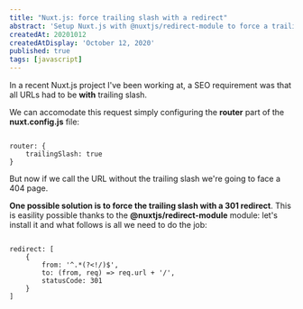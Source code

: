 ```yaml
---
title: "Nuxt.js: force trailing slash with a redirect"
abstract: 'Setup Nuxt.js with @nuxtjs/redirect-module to force a trailing slash with a 301 redirect'
createdAt: 20201012
createdAtDisplay: 'October 12, 2020'
published: true
tags: [javascript]
---
```

In a recent Nuxt.js project I've been working at, a SEO requirement was that all URLs had to be **with** trailing slash.

We can accomodate this request simply configuring the **router** part of the **nuxt.config.js** file:
<pre><code class="json">
router: {
    trailingSlash: true
}
</code></pre>

But now if we call the URL without the trailing slash we're going to face a 404 page.

**One possible solution is to force the trailing slash with a 301 redirect**.
This is easility possible thanks to the **@nuxtjs/redirect-module** module: let's install it and what follows is all we need to do the job:
<pre><code class"json">
redirect: [
    {
        from: '^.*(?&lt;!/)$',
        to: (from, req) => req.url + '/',
        statusCode: 301
    }
]
</code></pre>
